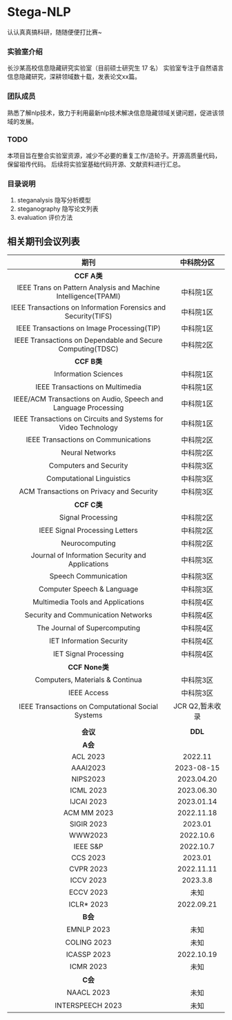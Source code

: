 # Stega-NLP

认认真真搞科研，随随便便打比赛~

### 实验室介绍
长沙某高校信息隐藏研究实验室（目前硕士研究生 17 名）
实验室专注于自然语言信息隐藏研究，深耕领域数十载，发表论文xx篇。

### 团队成员
熟悉了解nlp技术，致力于利用最新nlp技术解决信息隐藏领域关键问题，促进该领域的发展。

### TODO
本项目旨在整合实验室资源，减少不必要的重复工作/造轮子。开源高质量代码，保留祖传代码。
后续将实验室基础代码开源、文献资料进行汇总。

### 目录说明

1. steganalysis 隐写分析模型
2. steganography 隐写论文列表
3. evaluation 评价方法

## 相关期刊会议列表
|  期刊  | 中科院分区  |
| :----: | :----: |
|  **CCF A类**   |   |
| IEEE Trans on Pattern Analysis and Machine Intelligence(TPAMI) | 中科院1区 |
| IEEE Transactions on Information Forensics and Security(TIFS) | 中科院1区 |
| IEEE Transactions on Image Processing(TIP) | 中科院1区 |
| IEEE Transactions on Dependable and Secure Computing(TDSC) | 中科院2区 |
|  **CCF B类**   |    |
| Information Sciences | 中科院1区 |
| IEEE Transactions on Multimedia | 中科院1区 |
| IEEE/ACM Transactions on Audio, Speech and Language Processing | 中科院1区 |
| IEEE Transactions on Circuits and Systems for Video Technology | 中科院1区 |
| IEEE Transactions on Communications | 中科院2区 |
| Neural Networks | 中科院2区 | |
| Computers and Security | 中科院3区 |
| Computational Linguistics | 中科院3区 |
| ACM Transactions on Privacy and Security | 中科院3区 |
|  **CCF C类**   |    |
| Signal Processing | 中科院2区 |
| IEEE Signal Processing Letters | 中科院2区 |
| Neurocomputing | 中科院2区 |
| Journal of Information Security and Applications | 中科院3区 |
| Speech Communication | 中科院3区 |
| Computer Speech & Language | 中科院3区 |
| Multimedia Tools and Applications | 中科院4区 |
| Security and Communication Networks | 中科院4区 |
| The Journal of Supercomputing | 中科院4区 |
| IET Information Security | 中科院4区 |
| IET Signal Processing | 中科院4区 |
|  **CCF None类**   |    |
| Computers, Materials & Continua | 中科院3区 |
| IEEE Access | 中科院3区 |
| IEEE Transactions on Computational Social Systems	| JCR Q2,暂未收录 |
|      |      |
|  **会议**   |  **DDL**  |
|  **A会**   |   |
| ACL 2023|	2022.11 |
| AAAI2023|	2023-08-15 |
| NIPS2023|	2023.04.20 |
| ICML 2023|	2023.06.30 |
| IJCAI 2023|	2023.01.14 |
| ACM MM 2023|	2022.11.18 |
| SIGIR 2023|	2023.01 |
| WWW2023| 2022.10.6 |
| IEEE S&P|	2022.10.7 |
| CCS 2023|	2023.01 |
| CVPR 2023|	2022.11.11 |
| ICCV 2023|	2023.3.8 |
| ECCV 2023|	未知 |
|ICLR* 2023	| 2022.09.21	|
|  **B会**   |    |
|  EMNLP 2023 |	未知 |
|  COLING 2023 |	未知 |
|  ICASSP 2023	| 2022.10.19 |
|  ICMR 2023 |	未知 |
|  **C会**   |    |
|  NAACL 2023 |	未知 |
|  INTERSPEECH 2023 |	未知 |
